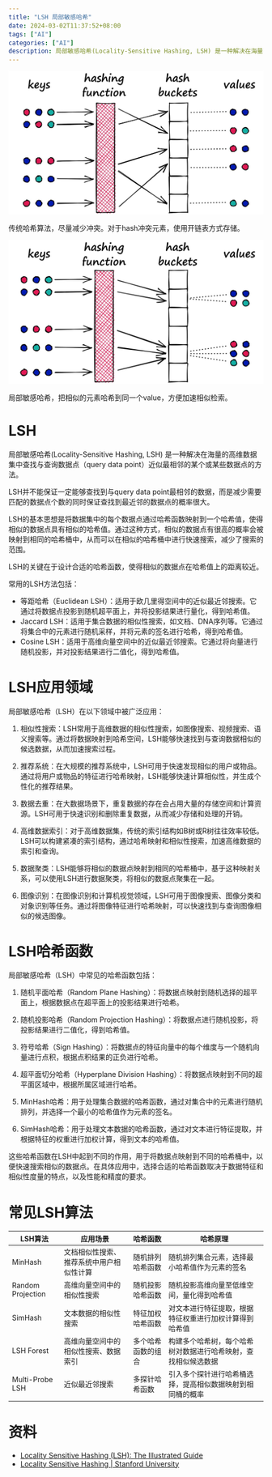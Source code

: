 ```yaml
---
title: "LSH 局部敏感哈希"
date: 2024-03-02T11:37:52+08:00
tags: ["AI"]
categories: ["AI"]
description: 局部敏感哈希(Locality-Sensitive Hashing, LSH) 是一种解决在海量的高维数据集中查找与查询数据点（query data point）近似最相邻的某个或某些数据点的方法。
---
```


![](traditional-hash.png)

传统哈希算法，尽量减少冲突。对于hash冲突元素，使用开链表方式存储。

![](lsh.png)

局部敏感哈希，把相似的元素哈希到同一个value，方便加速相似检索。

# LSH

局部敏感哈希(Locality-Sensitive Hashing, LSH) 是一种解决在海量的高维数据集中查找与查询数据点（query data point）近似最相邻的某个或某些数据点的方法。

LSH并不能保证一定能够查找到与query data point最相邻的数据，而是减少需要匹配的数据点个数的同时保证查找到最近邻的数据点的概率很大。


LSH的基本思想是将数据集中的每个数据点通过哈希函数映射到一个哈希值，使得相似的数据点具有相似的哈希值。通过这种方式，相似的数据点有很高的概率会被映射到相同的哈希桶中，从而可以在相似的哈希桶中进行快速搜索，减少了搜索的范围。

LSH的关键在于设计合适的哈希函数，使得相似的数据点在哈希值上的距离较近。

常用的LSH方法包括：
- 等距哈希（Euclidean LSH）：适用于欧几里得空间中的近似最近邻搜索。它通过将数据点投影到随机超平面上，并将投影结果进行量化，得到哈希值。
- Jaccard LSH：适用于集合数据的相似性搜索，如文档、DNA序列等。它通过将集合中的元素进行随机采样，并将元素的签名进行哈希，得到哈希值。
- Cosine LSH：适用于高维向量空间中的近似最近邻搜索。它通过将向量进行随机投影，并对投影结果进行二值化，得到哈希值。



# LSH应用领域

局部敏感哈希（LSH）在以下领域中被广泛应用：

1. 相似性搜索：LSH常用于高维数据的相似性搜索，如图像搜索、视频搜索、语义搜索等。通过将数据映射到哈希空间，LSH能够快速找到与查询数据相似的候选数据，从而加速搜索过程。

2. 推荐系统：在大规模的推荐系统中，LSH可用于快速发现相似的用户或物品。通过将用户或物品的特征进行哈希映射，LSH能够快速计算相似性，并生成个性化的推荐结果。

3. 数据去重：在大数据场景下，重复数据的存在会占用大量的存储空间和计算资源。LSH可用于快速识别和删除重复数据，从而减少存储和处理的开销。

4. 高维数据索引：对于高维数据集，传统的索引结构如B树或R树往往效率较低。LSH可以构建紧凑的索引结构，通过哈希映射和相似性搜索，加速高维数据的索引和查询。

5. 数据聚类：LSH能够将相似的数据点映射到相同的哈希桶中，基于这种映射关系，可以使用LSH进行数据聚类，将相似的数据点聚集在一起。

6. 图像识别：在图像识别和计算机视觉领域，LSH可用于图像搜索、图像分类和对象识别等任务。通过将图像特征进行哈希映射，可以快速找到与查询图像相似的候选图像。


# LSH哈希函数

局部敏感哈希（LSH）中常见的哈希函数包括：

1. 随机平面哈希（Random Plane Hashing）：将数据点映射到随机选择的超平面上，根据数据点在超平面上的投影结果进行哈希。

2. 随机投影哈希（Random Projection Hashing）：将数据点进行随机投影，将投影结果进行二值化，得到哈希值。

3. 符号哈希（Sign Hashing）：将数据点的特征向量中的每个维度与一个随机向量进行点积，根据点积结果的正负进行哈希。

4. 超平面切分哈希（Hyperplane Division Hashing）：将数据点映射到不同的超平面区域中，根据所属区域进行哈希。

5. MinHash哈希：用于处理集合数据的哈希函数，通过对集合中的元素进行随机排列，并选择一个最小的哈希值作为元素的签名。

6. SimHash哈希：用于处理文本数据的哈希函数，通过对文本进行特征提取，并根据特征的权重进行加权计算，得到文本的哈希值。

这些哈希函数在LSH中起到不同的作用，用于将数据点映射到不同的哈希桶中，以便快速搜索相似的数据点。在具体应用中，选择合适的哈希函数取决于数据特征和相似性度量的特点，以及性能和精度的要求。


# 常见LSH算法

| LSH算法              | 应用场景                                     | 哈希函数                                                     | 哈希原理                                                     |
|---------------------|--------------------------------------------|--------------------------------------------------------------|--------------------------------------------------------------|
| MinHash             | 文档相似性搜索、推荐系统中用户相似性计算     | 随机排列哈希函数                                               | 随机排列集合元素，选择最小哈希值作为元素的签名               |
| Random Projection   | 高维向量空间中的相似性搜索                   | 随机投影哈希函数                                               | 随机投影高维向量至低维空间，量化得到哈希值                   |
| SimHash             | 文本数据的相似性搜索                         | 特征加权哈希函数                                               | 对文本进行特征提取，根据特征权重进行加权计算得到哈希值       |
| LSH Forest          | 高维向量空间中的相似性搜索、数据索引           | 多个哈希函数的组合                                               | 构建多个哈希树，每个哈希树对数据进行哈希映射，查找相似候选数据 |
| Multi-Probe LSH     | 近似最近邻搜索                               | 多探针哈希函数                                                 | 引入多个探针进行哈希桶选择，提高相似数据映射到相同桶的概率   |

# 资料

- [Locality Sensitive Hashing (LSH): The Illustrated Guide](https://www.pinecone.io/learn/series/faiss/locality-sensitive-hashing/)
- [Locality Sensitive Hashing | Stanford University](https://web.stanford.edu/class/cs246/slides/03-lsh.pdf)

